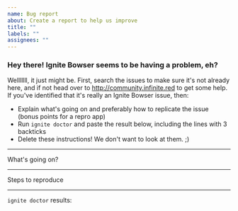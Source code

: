 ```yaml
---
name: Bug report
about: Create a report to help us improve
title: ""
labels: ""
assignees: ""
---
```


### Hey there! Ignite Bowser seems to be having a problem, eh?

Welllllll, it just might be. First, search the issues to make sure it's not already
here, and if not head over to http://community.infinite.red to
get some help. If you've identified that it's really an Ignite Bowser issue, then:

- Explain what's going on and preferably how to replicate the issue (bonus points for a repro app)
- Run `ignite doctor` and paste the result below, including the lines with 3 backticks
- Delete these instructions! We don't want to look at them. ;)

---

What's going on?

---

Steps to reproduce

---

`ignite doctor` results:
